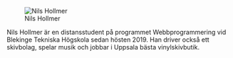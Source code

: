 <div class="author-byline">
<figure class="figure left">
<img src="image/nilsjapan.jpg" alt="Nils Hollmer">
<figcaption>
Nils Hollmer
</figcaption>
</figure>
Nils Hollmer är en distansstudent på programmet Webbprogrammering vid Blekinge Tekniska Högskola sedan hösten 2019. Han driver också ett skivbolag, spelar musik och jobbar i Uppsala bästa vinylskivbutik.
</div>
